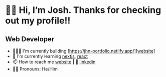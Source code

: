 # 👋🏽 Hi, I’m Josh. Thanks for checking out my profile!!
## Web Developer

- 👨🏼‍💻 I'm currently building [https://jhn-portfolio.netlify.app/][website]  
- 🧠 I'm currently learning [nextjs][next], [react][react]  
- 📫 How to reach me [website][website] **|** 👔 [linkedin][linkedin]
- 🧔🏽 Pronouns: He/Him

[react]: http://reactjs.org
[next]: https://nextjs.org
[website]: https://jhn-portfolio.netlify.app/
[linkedin]: https://www.linkedin.com/in/joshua-narvaez/


<!---
joshuanarvaez/joshuanarvaez is a ✨ special ✨ repository because its `README.md` (this file) appears on your GitHub profile.
You can click the Preview link to take a look at your changes.
--->
